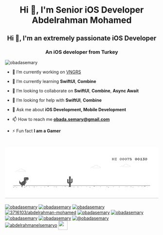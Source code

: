 <h1 align="center">Hi 👋, I'm Senior iOS Developer Abdelrahman Mohamed</h1>
<h2 align="center">Hi 👋, I'm an extremely passionate iOS Developer</h2>
<h3 align="center">An iOS developer from Turkey</h3>

<p align="left"> <img src="https://komarev.com/ghpvc/?username=obadasemary" alt="obadasemary" /> </p>

- 🔭 I’m currently working on [VNGRS](https://vngrs.com/)

- 🌱 I’m currently learning **SwiftUI**, **Combine**

- 👯 I’m looking to collaborate on **SwiftUI**, **Combine**, **Async Await**

- 🤝 I’m looking for help with **SwiftUI**, **Combine**

- 💬 Ask me about **iOS Development, Mobile Development**

- 📫 How to reach me **obada.semary@gmail.com**

- ⚡ Fun fact **I am a Gamer**

#
![image](https://github.com/obadasemary/obadasemary/blob/master/dino.gif)

<p align="left">
<a href="https://dev.to/obadasemary" target="blank"><img align="center" src="https://cdn.jsdelivr.net/npm/simple-icons@3.0.1/icons/dev-dot-to.svg" alt="obadasemary" height="30" width="30" /></a>
<a href="https://twitter.com/obadasemary" target="blank"><img align="center" src="https://cdn.jsdelivr.net/npm/simple-icons@3.0.1/icons/twitter.svg" alt="obadasemary" height="30" width="30" /></a>
<a href="https://linkedin.com/in/obadasemary" target="blank"><img align="center" src="https://cdn.jsdelivr.net/npm/simple-icons@3.0.1/icons/linkedin.svg" alt="obadasemary" height="30" width="30" /></a>
<a href="https://stackoverflow.com/users/3716103/abdelrahman-mohamed" target="blank"><img align="center" src="https://cdn.jsdelivr.net/npm/simple-icons@3.0.1/icons/stackoverflow.svg" alt="3716103/abdelrahman-mohamed" height="30" width="30" /></a>
<a href="https://fb.com/obadasemary" target="blank"><img align="center" src="https://cdn.jsdelivr.net/npm/simple-icons@3.0.1/icons/facebook.svg" alt="obadasemary" height="30" width="30" /></a>
<a href="https://instagram.com/obadasemary" target="blank"><img align="center" src="https://cdn.jsdelivr.net/npm/simple-icons@3.0.1/icons/instagram.svg" alt="obadasemary" height="30" width="30" /></a>
<a href="https://dribbble.com/obadasemary" target="blank"><img align="center" src="https://cdn.jsdelivr.net/npm/simple-icons@3.0.1/icons/dribbble.svg" alt="obadasemary" height="30" width="30" /></a>
<a href="https://www.behance.net/obadasemary" target="blank"><img align="center" src="https://cdn.jsdelivr.net/npm/simple-icons@3.0.1/icons/behance.svg" alt="obadasemary" height="30" width="30" /></a>
<a href="https://medium.com/@obadasemary" target="blank"><img align="center" src="https://cdn.jsdelivr.net/npm/simple-icons@3.0.1/icons/medium.svg" alt="@obadasemary" height="30" width="30" /></a>
<a href="https://www.youtube.com/c/abdelrahmanelsemaryo" target="blank"><img align="center" src="https://cdn.jsdelivr.net/npm/simple-icons@3.0.1/icons/youtube.svg" alt="abdelrahmanelsemaryo" height="30" width="30" /></a>
<a href="https://t.me/obadasemary" alt="Telegram" target="blank"><img align="center" src="https://cdn.jsdelivr.net/npm/simple-icons@3.0.1/icons/telegram.svg" height="30" width="30"></a>
</p>
